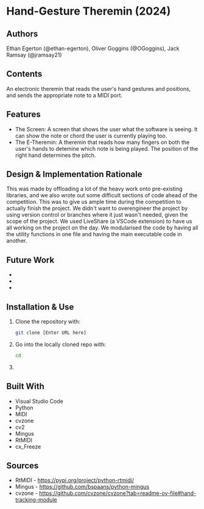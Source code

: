 # Hand-Gesture Theremin (2024)

## Authors
   Ethan Egerton (@ethan-egerton), Oliver Goggins (@OGoggins), Jack Ramsay (@jramsay21)

## Contents
   An electronic theremin that reads the user's hand gestures and positions, and sends the appropriate note to a MIDI port.

## Features
   * The Screen:
      A screen that shows the user what the software is seeing. It can show the note or chord the user is currently playing too. 
   * The E-Theremin:
      A theremin that reads how many fingers on both the user's hands to detemine which note is being played. The position of the right hand determines the pitch.

## Design & Implementation Rationale
   This was made by offloading a lot of the heavy work onto pre-existing libraries, and we also wrote out some difficult sections of code ahead of the competition. This was to give us ample time during the competition to actually finish the project. We didn't want to overengineer the project by using version control or branches where it just wasn't needed, given the scope of the project. We used LiveShare (a VSCode extension) to have us all working on the project on the day. We modularised the code by having all the utility functions in one file and having the main executable code in another.
   

## Future Work
   * 
   * 
   * 

## Installation & Use
1. Clone the repository with:
   ```bash
   git clone [Enter URL here]
   ```
2. Go into the locally cloned repo with:
   ```bash
   cd 
   ```
3. 

## Built With
   * Visual Studio Code
   * Python
   * MIDI
   * cvzone
   * cv2
   * Mingus
   * RtMIDI
   * cx_Freeze

## Sources
   * RtMIDI - https://pypi.org/project/python-rtmidi/
   * Mingus - https://github.com/bspaans/python-mingus
   * cvzone - https://github.com/cvzone/cvzone?tab=readme-ov-file#hand-tracking-module
   